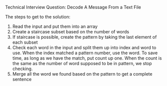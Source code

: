 Technical Interview Question: Decode A Message From a Text File


The steps to get to the solution: 

1. Read the input and put them into an array
2. Create a staircase subset based on the number of words
3. If staircase is possible, create the pattern by taking the last element of each subset
4. Check each word in the input and split them up into index and word to use. When the index matched a pattern number, use the word. To save time, as long as we have the match, put count up one. When the count is the same as the number of word supposed to be in pattern, we stop checking. 
5. Merge all the word we found based on the pattern to get a complete sentence 

